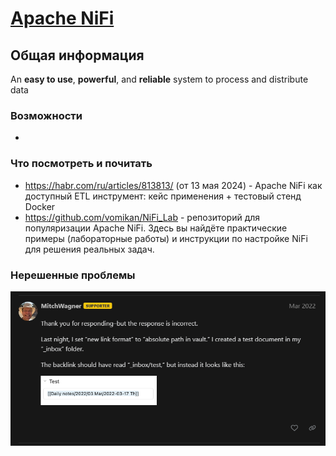# [Apache NiFi](https://nifi.apache.org/)
## Общая информация
An **easy to use**, **powerful**, and **reliable** system to process and distribute data
### Возможности
* 
### Что посмотреть и почитать
* https://habr.com/ru/articles/813813/ (от 13 мая 2024) - Apache NiFi как доступный ETL инструмент: кейс применения + тестовый стенд Docker
* https://github.com/vomikan/NiFi_Lab - репозиторий для популяризации Apache NiFi. Здесь вы найдёте практические примеры (лабораторные работы) и инструкции по настройке NiFi для решения реальных задач.
### Нерешенные проблемы

![](assets/apache%20nifi/file-20250419214644161.png)